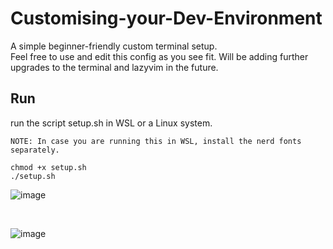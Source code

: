 # Customising-your-Dev-Environment
A simple beginner-friendly custom terminal setup.
<br>
Feel free to use and edit this config as you see fit.
Will be adding further upgrades to the terminal and lazyvim in the future.

## Run
run the script setup.sh in WSL or a Linux system.

` NOTE: In case you are running this in WSL, install the nerd fonts separately. `

```shell
chmod +x setup.sh
./setup.sh
```
![image](https://github.com/Jeswin-8801/Customising-your-Dev-Environment/assets/169489768/8bb85859-cc7f-40e5-adb8-951f552963c2)

<br>

![image](https://github.com/Jeswin-8801/Customising-your-Dev-Environment/assets/169489768/a3c5ea1d-1495-40fe-930e-ef3f0051b537)
